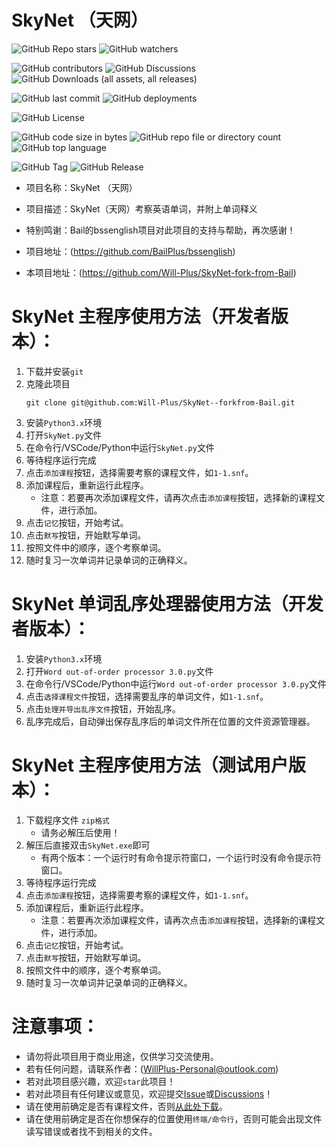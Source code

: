 # SkyNet （天网）

![GitHub Repo stars](https://img.shields.io/github/stars/Will-Plus/SkyNet-fork-from-Bail)
![GitHub watchers](https://img.shields.io/github/watchers/Will-Plus/SkyNet-fork-from-Bail)

![GitHub contributors](https://img.shields.io/github/contributors/Will-Plus/SkyNet-fork-from-Bail)
![GitHub Discussions](https://img.shields.io/github/discussions/Will-Plus/SkyNet-fork-from-Bail)
![GitHub Downloads (all assets, all releases)](https://img.shields.io/github/downloads/Will-Plus/SkyNet-fork-from-Bail/total)

![GitHub last commit](https://img.shields.io/github/last-commit/Will-Plus/SkyNet-fork-from-Bail)
![GitHub deployments](https://img.shields.io/github/deployments/Will-Plus/SkyNet-fork-from-Bail/github-pages)

![GitHub License](https://img.shields.io/github/license/Will-Plus/SkyNet-fork-from-Bail)

![GitHub code size in bytes](https://img.shields.io/github/languages/code-size/Will-Plus/SkyNet-fork-from-Bail)
![GitHub repo file or directory count](https://img.shields.io/github/directory-file-count/Will-Plus/SkyNet-fork-from-Bail)
![GitHub top language](https://img.shields.io/github/languages/top/Will-Plus/SkyNet-fork-from-Bail)

![GitHub Tag](https://img.shields.io/github/v/tag/Will-Plus/SkyNet-fork-from-Bail)
![GitHub Release](https://img.shields.io/github/v/release/Will-Plus/SkyNet-fork-from-Bail)


- 项目名称：SkyNet （天网）

- 项目描述：SkyNet（天网）考察英语单词，并附上单词释义

- 特别鸣谢：Bail的bssenglish项目对此项目的支持与帮助，再次感谢！

- 项目地址：(https://github.com/BailPlus/bssenglish)

- 本项目地址：(https://github.com/Will-Plus/SkyNet-fork-from-Bail)

# SkyNet 主程序使用方法（开发者版本）：

1. 下载并安装`git`
2. 克隆此项目
    ```
    git clone git@github.com:Will-Plus/SkyNet--forkfrom-Bail.git
    ```
3. 安装`Python3.x`环境
4. 打开`SkyNet.py`文件
5. 在命令行/VSCode/Python中运行`SkyNet.py`文件
6. 等待程序运行完成
7. 点击`添加课程`按钮，选择需要考察的课程文件，如`1-1.snf`。
8. 添加课程后，重新运行此程序。
   - 注意：若要再次添加课程文件，请再次点击`添加课程`按钮，选择新的课程文件，进行添加。
9.  点击`记忆`按钮，开始考试。
10. 点击`默写`按钮，开始默写单词。
11. 按照文件中的顺序，逐个考察单词。
12. 随时复习一次单词并记录单词的正确释义。
    
# SkyNet 单词乱序处理器使用方法（开发者版本）：

1. 安装`Python3.x`环境
2. 打开`Word out-of-order processor 3.0.py`文件
3. 在命令行/VSCode/Python中运行`Word out-of-order processor 3.0.py`文件 
4. 点击`选择课程文件`按钮，选择需要乱序的单词文件，如`1-1.snf`。
5. 点击`处理并导出乱序文件`按钮，开始乱序。
6. 乱序完成后，自动弹出保存乱序后的单词文件所在位置的文件资源管理器。

# SkyNet 主程序使用方法（测试用户版本）：

1. 下载程序文件 `zip格式`
   - 请务必解压后使用！
2. 解压后直接双击`SkyNet.exe`即可
   - 有两个版本：一个运行时有命令提示符窗口，一个运行时没有命令提示符窗口。
3. 等待程序运行完成
4. 点击`添加课程`按钮，选择需要考察的课程文件，如`1-1.snf`。
5. 添加课程后，重新运行此程序。
   - 注意：若要再次添加课程文件，请再次点击`添加课程`按钮，选择新的课程文件，进行添加。
6.  点击`记忆`按钮，开始考试。
7.  点击`默写`按钮，开始默写单词。
8.  按照文件中的顺序，逐个考察单词。
9.  随时复习一次单词并记录单词的正确释义。


# 注意事项：

- 请勿将此项目用于商业用途，仅供学习交流使用。
- 若有任何问题，请联系作者：(WillPlus-Personal@outlook.com)
- 若对此项目感兴趣，欢迎`star`此项目！
- 若对此项目有任何建议或意见，欢迎提交[Issue](https://github.com/Will-Plus/SkyNet-fork-from-Bail/issues)或[Discussions](https://github.com/Will-Plus/SkyNet-fork-from-Bail/discussions)！
- 请在使用前确定是否有课程文件，否则[从此处下载](https://github.com/Will-Plus/SkyNet-fork-from-Bail/tree/main/%E8%AF%BE%E7%A8%8B%E6%96%87%E4%BB%B6)。
- 请在使用前确定是否在你想保存的位置使用`终端/命令行`，否则可能会出现文件读写错误或者找不到相关的文件。